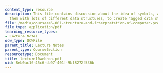 ```yaml
---
content_type: resource
description: This file contains discussion about the idea of symbols, and combining
  them with lots of different data structures, to create tagged data structures.
file: /media/courses/6-001-structure-and-interpretation-of-computer-programs-spring-2005/8eb0ac1645c6db97401f9bf8272f536b_lecture10webhan.pdf
file_type: application/pdf
learning_resource_types:
- Lecture Notes
ocw_type: OCWFile
parent_title: Lecture Notes
parent_type: CourseSection
resourcetype: Document
title: lecture10webhan.pdf
uid: 8eb0ac16-45c6-db97-401f-9bf8272f536b
---
```

